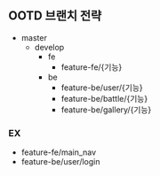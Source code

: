 ## OOTD 브랜치 전략
- master
    - develop
        - fe
            - feature-fe/{기능}
        - be
            - feature-be/user/{기능}
            - feature-be/battle/{기능}
            - feature-be/gallery/{기능}


### EX
- feature-fe/main_nav
- feature-be/user/login
